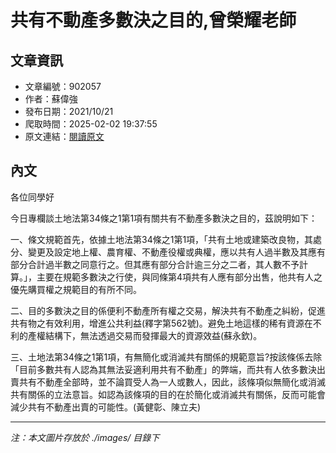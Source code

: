 # 共有不動產多數決之目的,曾榮耀老師

## 文章資訊
- 文章編號：902057
- 作者：蘇偉強
- 發布日期：2021/10/21
- 爬取時間：2025-02-02 19:37:55
- 原文連結：[閱讀原文](https://real-estate.get.com.tw/Columns/detail.aspx?no=902057)

## 內文
各位同學好

今日專欄談土地法第34條之1第1項有關共有不動產多數決之目的，茲說明如下：

一、條文規範首先，依據土地法第34條之1第1項，「共有土地或建築改良物，其處分、變更及設定地上權、農育權、不動產役權或典權，應以共有人過半數及其應有部分合計過半數之同意行之。但其應有部分合計逾三分之二者，其人數不予計算。」，主要在規範多數決之行使，與同條第4項共有人應有部分出售，他共有人之優先購買權之規範目的有所不同。

二、目的多數決之目的係便利不動產所有權之交易，解決共有不動產之糾紛，促進共有物之有效利用，增進公共利益(釋字第562號)。避免土地這樣的稀有資源在不利的產權結構下，無法透過交易而發揮最大的資源效益(蘇永欽)。

三、土地法第34條之1第1項，有無簡化或消滅共有關係的規範意旨?按該條係去除「目前多數共有人認為其無法妥適利用共有不動產」的弊端，而共有人依多數決出賣共有不動產全部時，並不論買受人為一人或數人，因此，該條項似無簡化或消滅共有關係的立法意旨。如認為該條項的目的在於簡化或消滅共有關係，反而可能會減少共有不動產出賣的可能性。(黃健彰、陳立夫)

---
*注：本文圖片存放於 ./images/ 目錄下*
